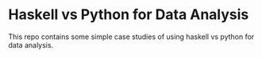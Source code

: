 # Haskell vs Python for Data Analysis

This repo contains some simple case studies of using haskell vs python for
data analysis.
